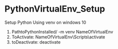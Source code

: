 # PythonVirtualEnv_Setup
Setup Python Using venv on windows 10


1. PathtoPythonInstalled/ -m venv NameOfVirtualEnv
2. ToActivate: NameOfVirtualEnv\Scripts\activate
3. toDeactivate: deactivate
